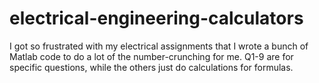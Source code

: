 # electrical-engineering-calculators
I got so frustrated with my electrical assignments that I wrote a bunch of Matlab code to do a lot of the number-crunching for me.
Q1-9 are for specific questions, while the others just do calculations for formulas.
